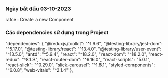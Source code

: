 ### Ngày bắt đầu 03-10-2023

rafce : Create a new Component

### Các dependencies sử dụng trong Project

"dependencies": {
"@reduxjs/toolkit": "^1.9.6",
"@testing-library/jest-dom": "^5.17.0",
"@testing-library/react": "^13.4.0",
"@testing-library/user-event": "^13.5.0",
"antd": "^5.9.4",
"react": "^18.2.0",
"react-dom": "^18.2.0",
"react-redux": "^8.1.3",
"react-router-dom": "^6.16.0",
"react-scripts": "5.0.1",
"react-slick": "^0.29.0",
"slick-carousel": "^1.8.1",
"styled-components": "^6.0.8",
"web-vitals": "^2.1.4"
},
